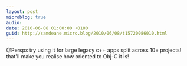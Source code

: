 ```yaml
---
layout: post
microblog: true
audio: 
date: 2010-06-08 01:00:00 +0100
guid: http://samdeane.micro.blog/2010/06/08/t15720086010.html
---
```

@Perspx try using it for large legacy c++ apps split across 10+ projects! that'll make you realise how oriented to Obj-C it is!
